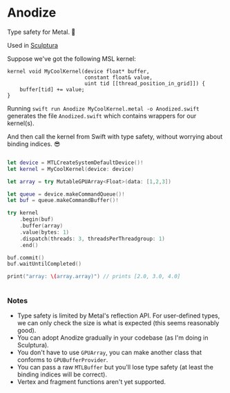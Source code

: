 # Anodize

Type safety for Metal. 🤘

Used in [Sculptura](https://sculptura.app/)

Suppose we've got the following MSL kernel:

```Metal
kernel void MyCoolKernel(device float* buffer,
                         constant float& value,
                         uint tid [[thread_position_in_grid]]) {
    buffer[tid] += value;
}
```

Running `swift run Anodize MyCoolKernel.metal -o Anodized.swift` generates the file `Anodized.swift` which contains wrappers for our kernel(s).

And then call the kernel from Swift with type safety, without worrying about binding indices. 😎

```Swift

let device = MTLCreateSystemDefaultDevice()!
let kernel = MyCoolKernel(device: device)

let array = try MutableGPUArray<Float>(data: [1,2,3])

let queue = device.makeCommandQueue()!
let buf = queue.makeCommandBuffer()!

try kernel
    .begin(buf)
    .buffer(array)
    .value(bytes: 1)
    .dispatch(threads: 3, threadsPerThreadgroup: 1)
    .end()

buf.commit()
buf.waitUntilCompleted()

print("array: \(array.array)") // prints [2.0, 3.0, 4.0]
        
```

### Notes

- Type safety is limited by Metal's reflection API. For user-defined types, we can only check the size is what is expected (this seems reasonably good).
- You can adopt Anodize gradually in your codebase (as I'm doing in Sculptura).
- You don't have to use `GPUArray`, you can make another class that conforms to `GPUBufferProvider`.
- You can pass a raw `MTLBuffer` but you'll lose type safety (at least the binding indices will be correct).
- Vertex and fragment functions aren't yet supported.
